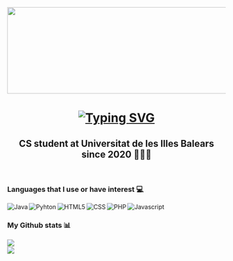 <img height="200" width="1000" src="https://as1.ftcdn.net/v2/jpg/03/52/39/00/1000_F_352390061_Bem8aYkzfGhIObTC4fXhf0PmKQjWM1wN.jpg" />
<br><h1 align="center"> <a href="https://git.io/typing-svg"><img src="https://readme-typing-svg.demolab.com?font=Fira+Code&size=37&pause=1000&color=F7F7F7&center=true&width=444&lines=Hey+there%2C+I'm+Arya!" alt="Typing SVG" /></a></h1>
<h2 align="center"> CS student at Universitat de les Illes Balears since 2020 👨🏽‍💻</h2><br>

### Languages that I use or have interest 💻
<img align="left" alt="Java" src="https://img.shields.io/badge/java-%23ED8B00.svg?style=for-the-badge&logo=openjdk&logoColor=white" />
<img align="left" alt="Pyhton" src="https://img.shields.io/badge/python-3670A0?style=for-the-badge&logo=python&logoColor=ffdd54" />
<img align="left" alt="HTML5" src="https://img.shields.io/badge/html5-%23E34F26.svg?style=for-the-badge&logo=html5&logoColor=white" />
<img align="left" alt="CSS" src="https://img.shields.io/badge/css3-%231572B6.svg?style=for-the-badge&logo=css3&logoColor=white" />
<img align="left" alt="PHP" src="https://img.shields.io/badge/php-%23777BB4.svg?style=for-the-badge&logo=php&logoColor=white" />
<img alt="Javascript" src="https://img.shields.io/badge/javascript-%23323330.svg?style=for-the-badge&logo=javascript&logoColor=%23F7DF1E" />

### My Github stats 📊
<img align="left" src="https://github-readme-stats.vercel.app/api?username=aryavert23&show_icons=true&theme=synthwave" />

<br><img align="left"  src="https://github-readme-stats.vercel.app/api/top-langs/?username=aryavert23&layout=compact" />


